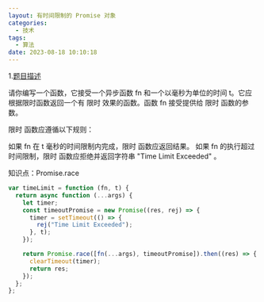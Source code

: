```yaml
---
layout: 有时间限制的 Promise 对象
categories:
  - 技术
tags:
  - 算法
date: 2023-08-18 10:10:18
---
```


1.[题目描述](https://leetcode.cn/problems/promise-time-limit/)

请你编写一个函数，它接受一个异步函数 fn 和一个以毫秒为单位的时间 t。它应根据限时函数返回一个有 限时 效果的函数。函数 fn 接受提供给 限时 函数的参数。

限时 函数应遵循以下规则：

如果 fn 在 t 毫秒的时间限制内完成，限时 函数应返回结果。
如果 fn 的执行超过时间限制，限时 函数应拒绝并返回字符串 "Time Limit Exceeded" 。

<!-- more -->

知识点：Promise.race

```javascript
var timeLimit = function (fn, t) {
  return async function (...args) {
    let timer;
    const timeoutPromise = new Promise((res, rej) => {
      timer = setTimeout(() => {
        rej("Time Limit Exceeded");
      }, t);
    });

    return Promise.race([fn(...args), timeoutPromise]).then((res) => {
      clearTimeout(timer);
      return res;
    });
  };
};
```
